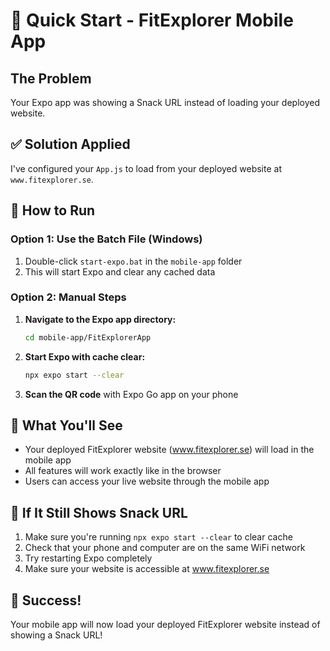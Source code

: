 # 🚀 Quick Start - FitExplorer Mobile App

## The Problem
Your Expo app was showing a Snack URL instead of loading your deployed website.

## ✅ Solution Applied
I've configured your `App.js` to load from your deployed website at `www.fitexplorer.se`.

## 🎯 How to Run

### Option 1: Use the Batch File (Windows)
1. Double-click `start-expo.bat` in the `mobile-app` folder
2. This will start Expo and clear any cached data

### Option 2: Manual Steps
1. **Navigate to the Expo app directory:**
   ```bash
   cd mobile-app/FitExplorerApp
   ```

2. **Start Expo with cache clear:**
   ```bash
   npx expo start --clear
   ```

3. **Scan the QR code** with Expo Go app on your phone

## 📱 What You'll See
- Your deployed FitExplorer website (www.fitexplorer.se) will load in the mobile app
- All features will work exactly like in the browser
- Users can access your live website through the mobile app

## 🔧 If It Still Shows Snack URL
1. Make sure you're running `npx expo start --clear` to clear cache
2. Check that your phone and computer are on the same WiFi network
3. Try restarting Expo completely
4. Make sure your website is accessible at www.fitexplorer.se

## 🎉 Success!
Your mobile app will now load your deployed FitExplorer website instead of showing a Snack URL!
